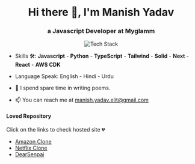 <h1 align="center">Hi there 👋, I'm Manish Yadav</h1>
<h3 align="center">a Javascript Developer at Myglamm</h3>

<p align="center"><img src="https://skillicons.dev/icons?i=js,ts,python,react,next,aws,mongodb,sass,css&perline=16" alt="Tech Stack" /> </p>
 
- Skills 🛠: **Javascript** - **Python** - **TypeScript** - **Tailwind** - **Solid** - **Next** - **React** - **AWS CDK** 

- Language Speak: English - Hindi - Urdu 

- 📝 I spend spare time in writing poems.

- 📫 You can reach me at [manish.yadav.elit@gmail.com]("")



#### Loved Repository
Click on the links to check hosted site 💔
 - [Amazon Clone](https://react-website-amazon-clone.vercel.app/)
 - [Netflix Clone](https://react-netflix-clone-6fa02.web.app/)
 - [DearSenpai](https://next-portfolio-kappa-nine.vercel.app/)



